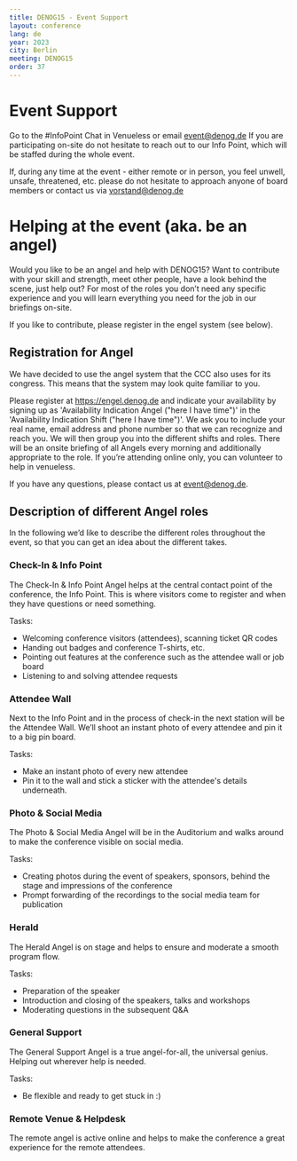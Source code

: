 ```yaml
---
title: DENOG15 - Event Support
layout: conference
lang: de
year: 2023
city: Berlin
meeting: DENOG15
order: 37
---
```


# Event Support

Go to the #InfoPoint Chat in Venueless or email event@denog.de
If you are participating on-site do not hesitate to reach out to our Info Point, which will be staffed during the whole event.

If, during any time at the event - either remote or in person, you feel unwell, unsafe, threatened, etc. please do not hesitate to approach anyone of board members or contact us via vorstand@denog.de


# Helping at the event (aka. be an angel)

Would you like to be an angel and help with DENOG15? Want to contribute with your skill and strength, meet other people, have a look behind the scene, just help out? For most of the roles you don’t need any specific experience and you will learn everything you need for the job in our briefings on-site.

If you like to contribute, please register in the engel system (see below). 


## Registration for Angel

We have decided to use the angel system that the CCC also uses for its congress. This means that the system may look quite familiar to you.

Please register at <a href="https://engel.denog.de">https://engel.denog.de</a> and indicate your availability by signing up as 'Availability Indication Angel ("here I have time")' in the 'Availability Indication Shift ("here I have time")'. We ask you to include your real name, email address and phone number so that we can recognize and reach you. We will then group you into the different shifts and roles. There will be an onsite briefing of all Angels every morning and additionally appropriate to the role. If you’re attending online only, you can volunteer to help in venueless.

If you have any questions, please contact us at <a href="event@denog.de">event@denog.de</a>.


## Description of different Angel roles

In the following we’d like to describe the different roles throughout the event, so that you can get an idea about the different takes.

### Check-In & Info Point

The Check-In & Info Point Angel helps at the central contact point of the conference, the Info Point. This is where visitors come to register and when they have questions or need something.

Tasks:
- Welcoming conference visitors (attendees), scanning ticket QR codes
- Handing out badges and conference T-shirts, etc.
- Pointing out features at the conference such as the attendee wall or job board
- Listening to and solving attendee requests

### Attendee Wall

Next to the Info Point and in the process of check-in the next station will be the Attendee Wall. We’ll shoot an instant photo of every attendee and pin it to a big pin board.

Tasks:
- Make an instant photo of every new attendee
- Pin it to the wall and stick a sticker with the attendee's details underneath.

### Photo & Social Media

The Photo & Social Media Angel will be in the Auditorium and walks around to make the conference visible on social media.

Tasks: 
- Creating photos during the event of speakers, sponsors, behind the stage and impressions of the conference 
- Prompt forwarding of the recordings to the social media team for publication

### Herald

The Herald Angel is on stage and helps to ensure and moderate a smooth program flow.

Tasks:
- Preparation of the speaker
- Introduction and closing of the speakers, talks and workshops
- Moderating questions in the subsequent Q&A

### General Support

The General Support Angel is a true angel-for-all, the universal genius. Helping out wherever help is needed.

Tasks:
- Be flexible and ready to get stuck in :)

### Remote Venue & Helpdesk

The remote angel is active online and helps to make the conference a great experience for the remote attendees.
